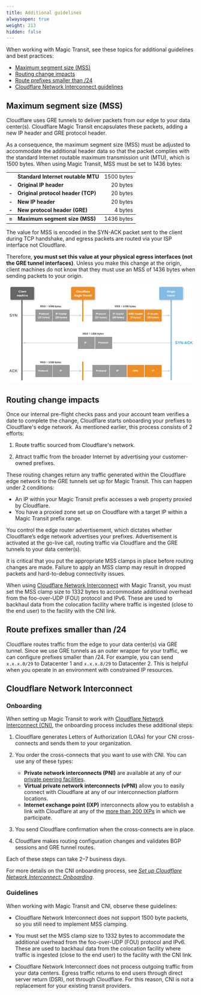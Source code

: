 ```yaml
---
title: Additional guidelines
alwaysopen: true
weight: 213
hidden: false
---
```



When working with Magic Transit, see these topics for additional guidelines and best practices:

* [Maximum segment size (MSS)](#maximum-segment-size-(mss))
* [Routing change impacts](#routing-change-impacts)
* [Route prefixes smaller than /24](#route-prefixes-smaller-than-/24)
* [Cloudflare Network Interconnect guidelines](#cloudflare-network-interconnect)

## Maximum segment size (MSS)

Cloudflare uses GRE tunnels to deliver packets from our edge to your data center(s). Cloudflare Magic Transit encapsulates these packets, adding a new IP header and GRE protocol header.

As a consequence, the maximum segment size (MSS) must be adjusted to accommodate the additional header data so that the packet complies with the standard Internet routable maximum transmission unit (MTU), which is 1500 bytes. When using Magic Transit, MSS must be set to 1436 bytes:

<table style='border:none'>
	<tr>
		<td></td>
		<td><strong>Standard Internet routable MTU</strong></td>
		<td style='text-align:right'>1500 bytes</td>
	</tr>
	<tr>
		<td><strong>&#45;</strong></td>
		<td><strong>Original IP header</strong></td>
		<td style='text-align:right'>20 bytes</td>
	</tr>
	<tr>
		<td><strong>&#45;</strong></td>
		<td><strong>Original protocol header (TCP)</strong></td>
		<td style='text-align:right'>20 bytes</td>
	</tr>
	<tr>
		<td><strong>&#45;</strong></td>
		<td><strong>New IP header</strong></td>
		<td style='text-align:right'>20 bytes</td>
	</tr>
	<tr>
		<td><strong>&#45;</strong></td>
		<td><strong>New protocol header (GRE)</strong></td>
		<td style='text-align:right'>4 bytes</td>
	</tr>
  <tbody>
	<tr>
		<td><strong>&#61;</strong></td>
		<td><strong>Maximum segment size (MSS)</strong></td>
		<td style='text-align:right'>1436 bytes</td>
	</tr>
  </tbody>
</table>

The value for MSS is encoded in the SYN-ACK packet sent to the client during TCP handshake, and egress packets are routed via your ISP interface not Cloudflare.

Therefore, **you must set this value at your physical egress interfaces (not the GRE tunnel interfaces)**. Unless you make this change at the origin, client machines do not know that they must use an MSS of 1436 bytes when sending packets to your origin.

![Packet flow diagram](../../static/mss-values-and-packet.png)

## Routing change impacts

Once our internal pre-flight checks pass and your account team verifies a date to complete the change, Cloudflare starts onboarding your prefixes to Cloudflare's edge network. As mentioned earlier, this process consists of 2 efforts:

1. Route traffic sourced from Cloudflare's network.

1. Attract traffic from the broader Internet by advertising your customer-owned prefixes.

These routing changes return any traffic generated within the Cloudflare edge network to the GRE tunnels set up for Magic Transit. This can happen under 2 conditions:

* An IP within your Magic Transit prefix accesses a web property proxied by Cloudflare.
* You have a proxied zone set up on Cloudflare with a target IP within a Magic Transit prefix range.

You control the edge router advertisement, which dictates whether Cloudflare’s edge network advertises your prefixes. Advertisement is activated at the go-live call, routing traffic via Cloudflare and the GRE tunnels to your data center(s).

<Aside type="info">

It is critical that you put the appropriate MSS clamps in place before routing changes are made. Failure to apply an MSS clamp may result in dropped packets and hard-to-debug connectivity issues.

When using [Cloudflare Network Interconnect](/network-interconnect/) with Magic Transit, you must set the MSS clamp size to 1332 bytes to accommodate additional overhead from the foo-over-UDP (FOU) protocol and IPv6. These are used to backhaul data from the colocation facility where traffic is ingested (close to the end user) to the facility with the CNI link.

</Aside>

## Route prefixes smaller than /24

Cloudflare routes traffic from the edge to your data center(s) via GRE tunnel. Since we use GRE tunnels as an outer wrapper for your traffic, we can configure prefixes smaller than /24. For example, you can send `x.x.x.0/29` to Datacenter 1 and `x.x.x.8/29` to Datacenter 2. This is helpful when you operate in an environment with constrained IP resources.

## Cloudflare Network Interconnect

### Onboarding

When setting up Magic Transit to work with [Cloudflare Network Interconnect (CNI)](/network-interconnect/about/), the onboarding process includes these additional steps:

1. Cloudflare generates Letters of Authorization (LOAs) for your CNI cross-connects and sends them to your organization.

2. You order the cross-connects that you want to use with CNI. You can use any of these types:
    * **Private network interconnects (PNI)** are available at any of our [private peering facilities](https://www.peeringdb.com/net/4224).
    * **Virtual private network interconnects (vPNI)** allow you to easily connect with Cloudflare at any of our interconnection platform locations.
    * **Internet exchange point (IXP)** interconnects allow you to establish a link with Cloudflare at any of the [more than 200 IXPs](https://bgp.he.net/AS13335#_ix) in which we participate.

3. You send Cloudflare confirmation when the cross-connects are in place.

4. Cloudflare makes routing configuration changes and validates BGP sessions and GRE tunnel routes.

Each of these steps can take 2–7 business days.

For more details on the CNI onboarding process, see [_Set up Cloudflare Network Interconnect: Onboarding_](/network-interconnect/set-up-cni/onboarding).

### Guidelines

When working with Magic Transit and CNI, observe these guidelines:

* Cloudflare Network Interconnect does not support 1500 byte packets, so you still need to implement MSS clamping.

* You must set the MSS clamp size to 1332 bytes to accommodate the additional overhead from the foo-over-UDP (FOU) protocol and IPv6. These are used to backhaul data from the colocation facility where traffic is ingested (close to the end user) to the facility with the CNI link.

* Cloudflare Network Interconnect does not process outgoing traffic from your data centers. Egress traffic returns to end users through direct server return (DSR), not through Cloudflare. For this reason, CNI is not a replacement for your existing transit providers.
